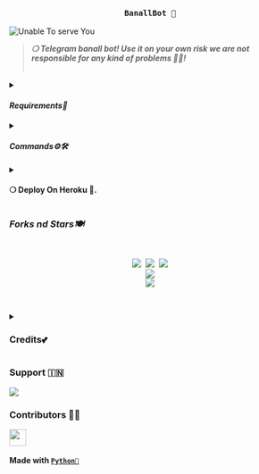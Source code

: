 <h3 align="center"><strong><code>BanallBot 🚀</code></strong></h3>

<img src="https://github.com/itzshukla/STRANGER-BANALL" alt="Unable To serve You">
<blockquote>
<strong><i>❍&nbsp;Telegram banall bot! Use it on your own risk we are not responsible for any kind of problems 💫💝!</i></strong><br><br>
</blockquote>
<p>
<details>
<summary><h4><strong><i>Requirements🎀</i></strong></h4></summary>
❍ <code>API_ID</code><br>
&nbsp;&nbsp;&nbsp;&nbsp;&nbsp;&nbsp;&nbsp;&nbsp;➥ <strong>Get it from</strong> <a href="https://my.telegram.org/auth"><code>HERE!</code></a><br>
❍ <code>API_HASH</code><br>
&nbsp;&nbsp;&nbsp;&nbsp;&nbsp;&nbsp;&nbsp;&nbsp;➥ <strong>Get it from</strong> <a href="https://my.telegram.org/auth"><code>HERE!</code></a><br>
❍ <code>BOT_TOKEN</code><br>
&nbsp;&nbsp;&nbsp;&nbsp;&nbsp;&nbsp;&nbsp;&nbsp;➥ <strong>Get it from</strong> <a href="https://t.me/Botfather"><code>@BOTFATHER</code></a><br>
❍ <code>OWNER_ID</code><br>
&nbsp;&nbsp;&nbsp;&nbsp;&nbsp;&nbsp;&nbsp;&nbsp;➥ <strong>Get it from</strong> <a href="https://t.me/StrangerSuperbot"><code>@StrangerSuperbot</code></a>
</details><details>
<summary><h4><strong><i>Commands⚙️🛠️</i></strong></h4></summary>
&nbsp;◍&nbsp;<code>/ping</code>&nbsp;:&nbsp;<strong>To Check Bot Ping Status.</strong><br>
&nbsp;◍&nbsp;<code>/banall</code>&nbsp;:&nbsp;<strong>Do Check yourself</strong><br>
&nbsp;◍&nbsp;<code>/leave</code>&nbsp;:&nbsp;<strong>Do Check yourself.</strong><br>
&nbsp;◍&nbsp;<code>/restart</code>&nbsp;:&nbsp;<strong>Do Check yourself.</strong>
</details><details>
<summary><h4><strong>❍&nbsp;Deploy On Heroku 🚀.</strong></h4></summary>
<blockquote><strong>Hey You can deploy this bot on <code>Heroku</code> very easly from here!!</strong><br><br>
<a href="https://heroku.com/deploy?template=https://github.com/itzshukla/STRANGER-BANALL"><img src="https://img.shields.io/badge/Deploy%20To%20HerokBanallp?style=for-the-badge&logo=heroku" width="200""/></a>
</blockquote> 
</details>
</p>
<p>
<h3><strong><i>Forks nd Stars🍽️</i></strong></h3>
<pre>
<p align="center">
<img src="https://img.shields.io/github/license/itzshukla/STRANGER-BANALL.svg"> <img src="https://img.shields.io/github/forks/itzshukla/STRANGER-BANALL.svg"> <img src="https://img.shields.io/github/stars/itzshukla/STRANGER-BANALL.svg">
<a href="https://github.com/itzshukla/STRANGER-BANALL"><img src="https://github-readme-stats.vercel.app/api/pin/?username=itzshukla&repo=STRANGER-BANALL&theme=blue-green"></a>
<a href="https://github.com/itzshukla/STRANGER-BANALL/fork"><img src="https://img.shields.io/badge/Fork%20STRANGER-BANALL%20-black?style=for-the-badge&logo=github"></a>
</P>
</pre>
</p>
<p>
<details>
<summary><h3><strong>Credits💕</strong></h3></summary>
<strong>All credit Goes To</strong>&nbsp;<code>𝐒𝐇𝐈𝐕𝐀𝐍𝐒𝐇 𝐒𝐇𝐔𝐊𝐋𝐀 𓆩💗𓆪</code><br>
<code>Telegram:- <a href="https://t.me/SHIVANSH39">ＹＯUＲ S H I V A N S H،"(💛</a></code><br>
<code>Github:- <a href="https://github.com/itzshukla">itzshukla</a></code><br>
</details>
</p>

<p><h3><strong>Support 🇮🇳</strong></h3>
<a href="https://t.me/mastiwithfriendsx"><img src="https://img.shields.io/badge/Support%20%20Group-black?style=for-the-badge&logo=telegram"></a>
</p>

<p><h3><strong>Contributors 👩‍💻</strong></h3>
<a href = "https://github.com/itzshukla/STRANGER-BANALL/graphs/contributors">
<img src = "https://contrib.rocks/image?repo=itzshukla/STRANGER-BANALL" height="30px"/>
</a><br><br>
<strong>Made with <a href="https://python.org"><code>Python🐍</code></a></strong>
</p>

